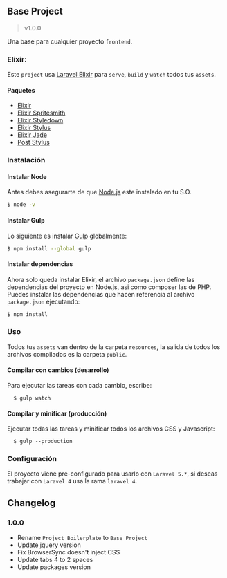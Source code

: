 ## Base Project
>v1.0.0

Una base para cualquier proyecto `frontend`.

### Elixir:

Este `project` usa [Laravel Elixir](https://laravel.com/docs/5.2/elixir) para `serve`, `build` y `watch` todos tus `assets`.

#### Paquetes

- [Elixir](http://laravel.com/docs/elixir)
- [Elixir Spritesmith](https://github.com/devfake/laravel-elixir-spritesmith)
- [Elixir Styledown](https://github.com/wochap/laravel-elixir-styledown)
- [Elixir Stylus](https://github.com/JeffreyWay/laravel-elixir-stylus)
- [Elixir Jade](https://github.com/wochap/laravel-elixir-jade)
- [Post Stylus](https://github.com/seaneking/poststylus)

### Instalación

#### Instalar Node

Antes debes asegurarte de que [Node.js](https://nodejs.org/en/) este instalado en tu S.O.

```sh
$ node -v
```

#### Instalar Gulp

Lo siguiente es instalar [Gulp](http://gulpjs.com/) globalmente:

```sh
$ npm install --global gulp
```
#### Instalar dependencias

Ahora solo queda instalar Elixir, el archivo `package.json` define las dependencias del proyecto en Node.js, asi como composer las de PHP. Puedes instalar las dependencias que hacen referencia al archivo `package.json` ejecutando:

```sh
$ npm install
```

### Uso

Todos tus `assets` van dentro de la carpeta `resources`, la salida de todos los archivos compilados es la carpeta `public`.

#### Compilar con cambios (desarrollo)

Para ejecutar las tareas con cada cambio, escribe:

```shell
  $ gulp watch
```

#### Compilar y minificar (producción)

Ejecutar todas las tareas y minificar todos los archivos CSS y Javascript:

```shell
  $ gulp --production
```

### Configuración

El proyecto viene pre-configurado para usarlo con `Laravel 5.*`, si deseas trabajar con `Laravel 4` usa la rama `laravel 4`.

## Changelog

### 1.0.0

* Rename `Project Boilerplate` to `Base Project`
* Update jquery version
* Fix BrowserSync doesn't inject CSS
* Update tabs 4 to 2 spaces
* Update packages version
